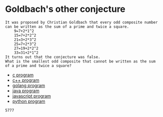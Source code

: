 # Goldbach's other conjecture

```
It was proposed by Christian Goldbach that every odd composite number can be written as the sum of a prime and twice a square.
    9=7+2*1^2
    15=7+2*2^2
    21=3+2*3^2
    25=7+2*3^2
    27=19+2*2^2
    33=31+2*1^2
It turns out that the conjecture was false.
What is the smallest odd composite that cannot be written as the sum of a prime and twice a square?
```

* [c program](Problem046.c)
* [c++ program](Problem046.cpp)
* [golang program](Problem046.go)
* [java program](Problem046.java)
* [javascript program](Problem046.js)
* [python program](Problem046.py)

```
5777
```
